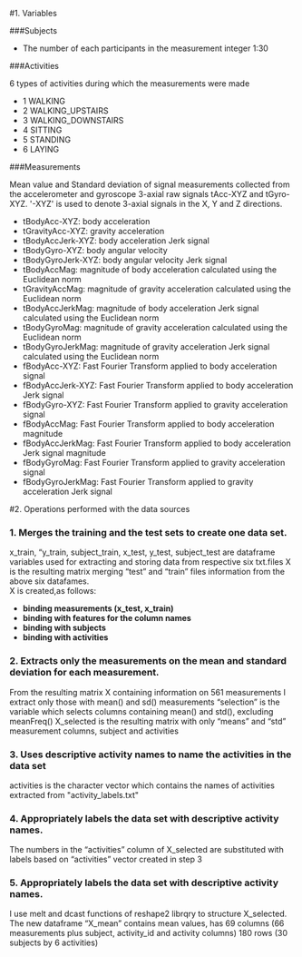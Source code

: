 #1. Variables

###Subjects
- The number of each participants in the measurement
integer 1:30

###Activities

6 types of activities during which the measurements were made
- 1 WALKING 
- 2 WALKING_UPSTAIRS  
- 3 WALKING_DOWNSTAIRS 
- 4 SITTING
- 5 STANDING 
- 6 LAYING

###Measurements

Mean value and Standard deviation of signal measurements collected from the accelerometer and gyroscope 3-axial raw signals tAcc-XYZ and tGyro-XYZ.  '-XYZ' is used to denote 3-axial signals in the X, Y and Z directions.
-	tBodyAcc-XYZ: body acceleration 
-	tGravityAcc-XYZ: gravity acceleration 
-	tBodyAccJerk-XYZ: body acceleration Jerk signal
-	tBodyGyro-XYZ: body angular velocity
-	tBodyGyroJerk-XYZ: body angular velocity Jerk signal
-	tBodyAccMag: magnitude of body acceleration calculated using the Euclidean norm
-	tGravityAccMag: magnitude of gravity acceleration calculated using the Euclidean norm
-	tBodyAccJerkMag: magnitude of body acceleration Jerk signal calculated using the Euclidean norm
-	tBodyGyroMag: magnitude of gravity acceleration calculated using the Euclidean norm
-	tBodyGyroJerkMag: magnitude of gravity acceleration Jerk signal calculated using the Euclidean norm
-	fBodyAcc-XYZ: Fast Fourier Transform applied to body acceleration signal
-	fBodyAccJerk-XYZ: Fast Fourier Transform applied to body acceleration Jerk signal
-	fBodyGyro-XYZ: Fast Fourier Transform applied to gravity acceleration signal
-	fBodyAccMag: Fast Fourier Transform applied to body acceleration magnitude
-	fBodyAccJerkMag: Fast Fourier Transform applied to body acceleration Jerk signal magnitude
-	fBodyGyroMag: Fast Fourier Transform applied to gravity acceleration signal
-	fBodyGyroJerkMag: Fast Fourier Transform applied to gravity acceleration Jerk signal


#2. Operations performed with the data sources

### 1. Merges the training and the test sets to create one data set.
x_train, “y_train, subject_train, x_test, y_test, subject_test are dataframe variables used for extracting and storing data from respective six txt.files 
X is the resulting matrix merging “test” and “train” files information from the above six datafames.  
X is created,as follows:
* **binding measurements (x_test, x_train)**
* **binding with features for the column names**
* **binding with subjects**
* **binding with activities**

### 2. Extracts only the measurements on the mean and standard deviation for each measurement.
From the resulting matrix X containing information on 561 measurements I extract only those with mean() and sd() measurements
“selection” is the variable which selects columns containing mean() and std(), excluding meanFreq()
X_selected is the resulting matrix with only “means” and “std” measurement columns, subject and activities

### 3. Uses descriptive activity names to name the activities in the data set
activities is the character vector which contains the names of activities extracted from "activity_labels.txt"

### 4. Appropriately labels the data set with descriptive activity names.
The numbers in the “activities” column of X_selected are substituted with labels based on “activities” vector created in step 3

### 5. Appropriately labels the data set with descriptive activity names.
I use melt and dcast functions of reshape2 librqry to structure X_selected. The new dataframe “X_mean” contains mean values, has  69 columns (66 measurements plus subject, activity_id and activity columns) 180 rows (30 subjects by 6 activities)
